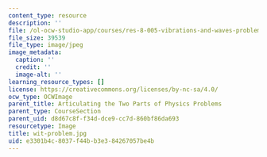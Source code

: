 ```yaml
---
content_type: resource
description: ''
file: /ol-ocw-studio-app/courses/res-8-005-vibrations-and-waves-problem-solving-fall-2012/e3301b4c8037f44bb3e384267057be4b_wit-problem.jpg
file_size: 39539
file_type: image/jpeg
image_metadata:
  caption: ''
  credit: ''
  image-alt: ''
learning_resource_types: []
license: https://creativecommons.org/licenses/by-nc-sa/4.0/
ocw_type: OCWImage
parent_title: Articulating the Two Parts of Physics Problems
parent_type: CourseSection
parent_uid: d8d67c8f-f34d-dce9-cc7d-860bf86da693
resourcetype: Image
title: wit-problem.jpg
uid: e3301b4c-8037-f44b-b3e3-84267057be4b
---
```

